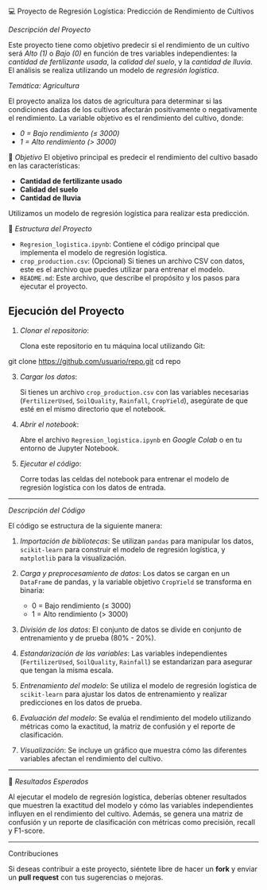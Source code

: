
💻 Proyecto de Regresión Logística: Predicción de Rendimiento de Cultivos

_Descripción del Proyecto_

Este proyecto tiene como objetivo predecir si el rendimiento de un cultivo será *Alto (1)* o *Bajo (0)* en función de tres variables independientes: la *cantidad de fertilizante usada*, la *calidad del suelo*, y la *cantidad de lluvia*. El análisis se realiza utilizando un modelo de *regresión logística*.

_Temática: Agricultura_

El proyecto analiza los datos de agricultura para determinar si las condiciones dadas de los cultivos afectarán positivamente o negativamente el rendimiento. La variable objetivo es el rendimiento del cultivo, donde:

- *0 = Bajo rendimiento (≤ 3000)*
- *1 = Alto rendimiento (> 3000)*

📌 _Objetivo_
El objetivo principal es predecir el rendimiento del cultivo basado en las características:
- **Cantidad de fertilizante usado**
- **Calidad del suelo**
- **Cantidad de lluvia**

Utilizamos un modelo de regresión logística para realizar esta predicción.


🏦 _Estructura del Proyecto_

- `Regresion_logistica.ipynb`: Contiene el código principal que implementa el modelo de regresión logística.
- `crop_production.csv`: (Opcional) Si tienes un archivo CSV con datos, este es el archivo que puedes utilizar para entrenar el modelo.
- `README.md`: Este archivo, que describe el propósito y los pasos para ejecutar el proyecto.


## Ejecución del Proyecto

1. *Clonar el repositorio*:
   
   Clona este repositorio en tu máquina local utilizando Git:
   
  git clone https://github.com/usuario/repo.git
  cd repo

3. *Cargar los datos*:
   
   Si tienes un archivo `crop_production.csv` con las variables necesarias (`FertilizerUsed`, `SoilQuality`, `Rainfall`, `CropYield`), asegúrate de que esté en el mismo directorio que el notebook.

4. *Abrir el notebook*:
   
   Abre el archivo `Regresion_logistica.ipynb` en _Google Colab_ o en tu entorno de Jupyter Notebook.

5. *Ejecutar el código*:
   
   Corre todas las celdas del notebook para entrenar el modelo de regresión logística con los datos de entrada.

------------------------------------------------

_Descripción del Código_

El código se estructura de la siguiente manera:

1. *Importación de bibliotecas*:
   Se utilizan `pandas` para manipular los datos, `scikit-learn` para construir el modelo de regresión logística, y `matplotlib` para la visualización.

2. *Carga y preprocesamiento de datos*:
   Los datos se cargan en un `DataFrame` de pandas, y la variable objetivo `CropYield` se transforma en binaria: 
   - 0 = Bajo rendimiento (≤ 3000)
   - 1 = Alto rendimiento (> 3000)

3. *División de los datos*:
   El conjunto de datos se divide en conjunto de entrenamiento y de prueba (80% - 20%).

4. *Estandarización de las variables*:
   Las variables independientes (`FertilizerUsed`, `SoilQuality`, `Rainfall`) se estandarizan para asegurar que tengan la misma escala.

5. *Entrenamiento del modelo*:
   Se utiliza el modelo de regresión logística de `scikit-learn` para ajustar los datos de entrenamiento y realizar predicciones en los datos de prueba.

6. *Evaluación del modelo*:
   Se evalúa el rendimiento del modelo utilizando métricas como la exactitud, la matriz de confusión y el reporte de clasificación.

7. *Visualización*:
   Se incluye un gráfico que muestra cómo las diferentes variables afectan el rendimiento del cultivo.

------------------------------------------------

🎯 _Resultados Esperados_

Al ejecutar el modelo de regresión logística, deberías obtener resultados que muestren la exactitud del modelo y cómo las variables independientes influyen en el rendimiento del cultivo. Además, se genera una matriz de confusión y un reporte de clasificación con métricas como precisión, recall y F1-score.

------------------------------------------------

Contribuciones

Si deseas contribuir a este proyecto, siéntete libre de hacer un **fork** y enviar un **pull request** con tus sugerencias o mejoras.
